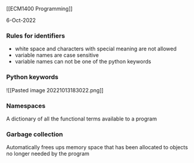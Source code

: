 [[ECM1400 Programming]]

6-Oct-2022


### Rules for identifiers

- white space and characters with special meaning are not allowed
- variable names are case sensitive
- variable names can not be one of the python keywords

### Python keywords

![[Pasted image 20221013183022.png]]

### Namespaces

A dictionary of all the functional terms available to a program


### Garbage collection

Automatically frees ups memory space that has been allocated to objects no longer needed by the program